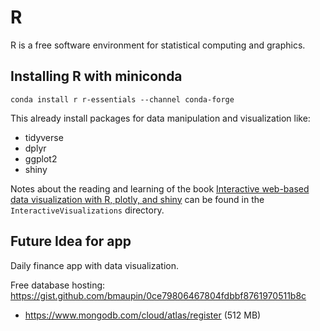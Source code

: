 # R
R is a free software environment for statistical computing and graphics. 

## Installing R with miniconda
`conda install r r-essentials --channel conda-forge`

This already install packages for data manipulation and visualization like:
- tidyverse
- dplyr
- ggplot2
- shiny


Notes about the reading and learning of the book [Interactive web-based data visualization with R, plotly, and shiny](https://plotly-r.com) can be found in the `InteractiveVisualizations` directory.


## Future Idea for app
Daily finance app with data visualization.

Free database hosting:
https://gist.github.com/bmaupin/0ce79806467804fdbbf8761970511b8c
- https://www.mongodb.com/cloud/atlas/register (512 MB)
